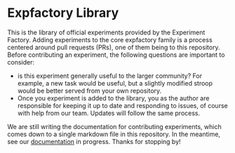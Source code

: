 # Expfactory Library

This is the library of official experiments provided by the Experiment Factory. Adding experiments to the core expfactory family is a process centered around pull requests (PRs), one of them being to this repository. Before contributing an experiment, the following questions are important to consider:

 - is this experiment generally useful to the larger community? For example, a new task would be useful, but a slightly modified stroop would be better served from your own repository.
 - Once you experiment is added to the library, you as the author are responsible for keeping it up to date and responding to issues, of course with help from our team. Updates will follow the same process.

We are still writing the documentation for contributing experiments, which comes down to a single markdown file in this repository. In the meantime, see our [documentation](https://expfactory.github.io/expfactory) in progress. Thanks for stopping by!
